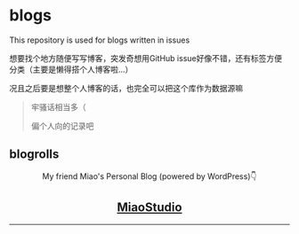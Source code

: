 # blogs

This repository is used for blogs written in issues

想要找个地方随便写写博客，突发奇想用GitHub issue好像不错，还有标签方便分类（主要是懒得搭个人博客啦...）

况且之后要是想整个人博客的话，也完全可以把这个库作为数据源嘛

> 牢骚话相当多（
> 
> 偏个人向的记录吧

## blogrolls

<p align="center">My friend Miao's Personal Blog (powered by WordPress)👇</p>
<h2 align="center"><a href="http://www.miaostudio.pro/">MiaoStudio</a></h2>

----------------------------
